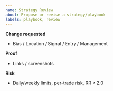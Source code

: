 ```yaml
---
name: Strategy Review
about: Propose or revise a strategy/playbook
labels: playbook, review
---
```

**Change requested**
- Bias / Location / Signal / Entry / Management

**Proof**
- Links / screenshots

**Risk**
- Daily/weekly limits, per-trade risk, RR ≥ 2.0
